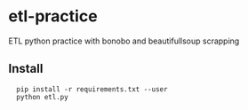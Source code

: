 # etl-practice
ETL python practice with bonobo and beautifullsoup scrapping

## Install

``` console
  pip install -r requirements.txt --user
  python etl.py
```
